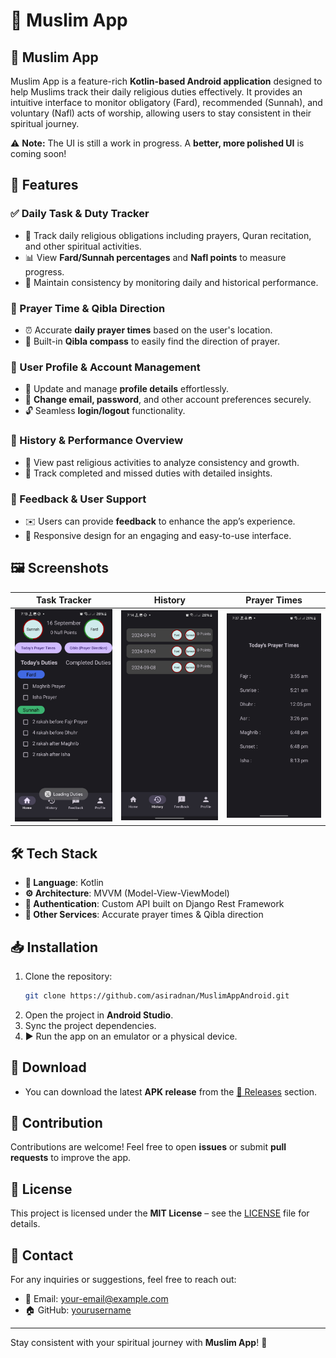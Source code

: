 # 🕌 Muslim App

## 📖 Muslim App
Muslim App is a feature-rich **Kotlin-based Android application** designed to help Muslims track their daily religious duties effectively. It provides an intuitive interface to monitor obligatory (Fard), recommended (Sunnah), and voluntary (Nafl) acts of worship, allowing users to stay consistent in their spiritual journey. 

⚠️ **Note:** The UI is still a work in progress. A **better, more polished UI** is coming soon!

## 🚀 Features
### ✅ Daily Task & Duty Tracker
- 📅 Track daily religious obligations including prayers, Quran recitation, and other spiritual activities.
- 📊 View **Fard/Sunnah percentages** and **Nafl points** to measure progress.
- 🔄 Maintain consistency by monitoring daily and historical performance.

### 🕋 Prayer Time & Qibla Direction
- ⏰ Accurate **daily prayer times** based on the user's location.
- 🧭 Built-in **Qibla compass** to easily find the direction of prayer.

### 🔐 User Profile & Account Management
- 👤 Update and manage **profile details** effortlessly.
- 🔄 **Change email, password**, and other account preferences securely.
- 🔓 Seamless **login/logout** functionality.

### 📜 History & Performance Overview
- 📆 View past religious activities to analyze consistency and growth.
- 📌 Track completed and missed duties with detailed insights.

### 💬 Feedback & User Support
- ✉️ Users can provide **feedback** to enhance the app’s experience.
- 🎨 Responsive design for an engaging and easy-to-use interface.

## 🖼 Screenshots
| Task Tracker | History | Prayer Times |
|------------|-------------|--------------|
| ![Home](/pics/TaskTracker.jpg) | ![Tasks](/pics/History.jpg) | ![Prayer Times](/pics/PrayerTimes.jpg) |


## 🛠 Tech Stack
- **📌 Language**: Kotlin
- **⚙️ Architecture**: MVVM (Model-View-ViewModel)
- **🔑 Authentication**: Custom API built on Django Rest  Framework
- **📍 Other Services**: Accurate prayer times & Qibla direction

## 📥 Installation
1. Clone the repository:
   ```bash
   git clone https://github.com/asiradnan/MuslimAppAndroid.git
   ```
2. Open the project in **Android Studio**.
3. Sync the project dependencies.
4. ▶️ Run the app on an emulator or a physical device.

## 📲 Download
- You can download the latest **APK release** from the [📂 Releases](https://github.com/asiradnan/MuslimAppAndroid/releases) section.

## 🤝 Contribution
Contributions are welcome! Feel free to open **issues** or submit **pull requests** to improve the app.

## 📜 License
This project is licensed under the **MIT License** – see the [LICENSE](LICENSE) file for details.

## 📧 Contact
For any inquiries or suggestions, feel free to reach out:
- 📩 Email: [your-email@example.com](mailto:hello@asiradnan.com)
- 🏠 GitHub: [yourusername](https://github.com/asiradnan)

---
Stay consistent with your spiritual journey with **Muslim App**! 🌟

